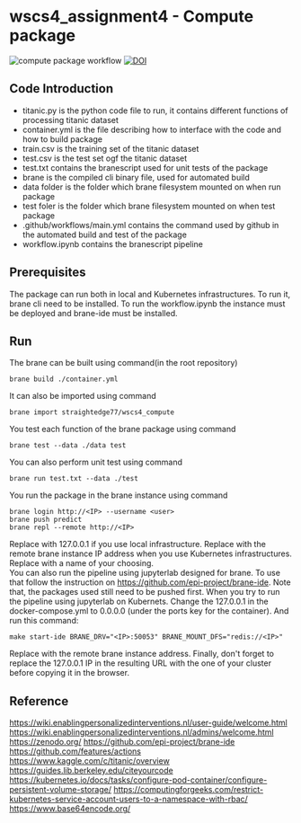 # wscs4_assignment4 - Compute package

![compute package workflow](https://github.com/straightedge77/wscs4_compute/actions/workflows/main.yml/badge.svg) [![DOI](https://zenodo.org/badge/498720522.svg)](https://zenodo.org/badge/latestdoi/498720522)

## Code Introduction
- titanic.py is the python code file to run, it contains different functions of processing titanic dataset
- container.yml is the file describing how to interface with the code and how to build package
- train.csv is the training set of the titanic dataset
- test.csv is the test set ogf the titanic dataset
- test.txt contains the branescript used for unit tests of the package
- brane is the compiled cli binary file, used for automated build
- data folder is the folder which brane filesystem mounted on when run package
- test foler is the folder which brane filesystem mounted  on when test package
- .github/workflows/main.yml contains the command used by github in the automated build and test of the package
- workflow.ipynb contains the branescript pipeline

## Prerequisites
The package can run both in local and Kubernetes infrastructures. To run it, brane cli need to be installed. To run the workflow.ipynb the instance must be  deployed and brane-ide must be installed.

## Run
The brane can be built using command(in the root repository)
```
brane build ./container.yml
```
It can also be imported using command
```
brane import straightedge77/wscs4_compute
```
You test each function of the brane package using command
```
brane test --data ./data test
```
You can also perform unit test using command
```
brane run test.txt --data ./test
```
You run the package in the brane instance using command
```
brane login http://<IP> --username <user>
brane push predict
brane repl --remote http://<IP>
```
Replace <IP> with 127.0.0.1 if you use local infrastructure. Replace <IP> with the remote brane instance IP address when you use Kubernetes infrastructures. Replace <user> with a name of your choosing.  
You can also run the pipeline using jupyterlab designed for brane. To use that follow the instruction on https://github.com/epi-project/brane-ide. Note that, the packages used still need to be pushed first.
When you try to run the pipeline using jupyterlab on Kubernets. Change the 127.0.0.1 in the docker-compose.yml to 0.0.0.0 (under the ports key for the container). And run this command:
```
make start-ide BRANE_DRV="<IP>:50053" BRANE_MOUNT_DFS="redis://<IP>"
```
Replace <IP> with the remote brane instance address. Finally, don't forget to replace the 127.0.0.1 IP in the resulting URL with the one of your cluster before copying it in the browser.

## Reference
https://wiki.enablingpersonalizedinterventions.nl/user-guide/welcome.html
https://wiki.enablingpersonalizedinterventions.nl/admins/welcome.html
https://zenodo.org/
https://github.com/epi-project/brane-ide
https://github.com/features/actions
https://www.kaggle.com/c/titanic/overview
https://guides.lib.berkeley.edu/citeyourcode
https://kubernetes.io/docs/tasks/configure-pod-container/configure-persistent-volume-storage/
https://computingforgeeks.com/restrict-kubernetes-service-account-users-to-a-namespace-with-rbac/
https://www.base64encode.org/